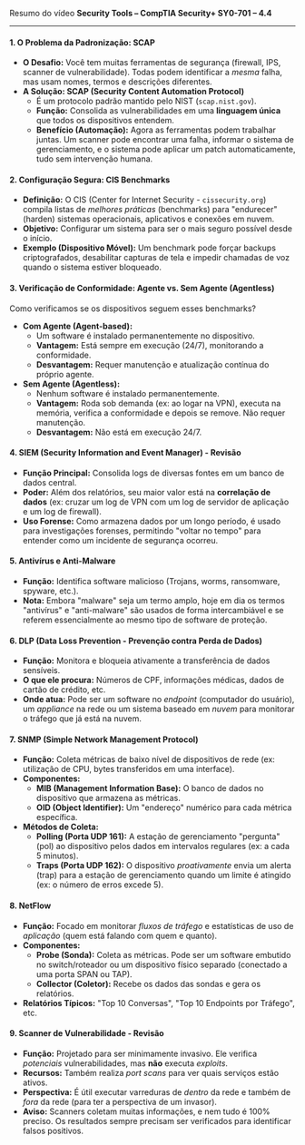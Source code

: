 Resumo do vídeo **Security Tools – CompTIA Security+ SY0-701 – 4.4**

---

#### 1. O Problema da Padronização: SCAP

* **O Desafio:** Você tem muitas ferramentas de segurança (firewall, IPS, scanner de vulnerabilidade). Todas podem identificar a *mesma* falha, mas usam nomes, termos e descrições diferentes.
* **A Solução: SCAP (Security Content Automation Protocol)**
    * É um protocolo padrão mantido pelo NIST (`scap.nist.gov`).
    * **Função:** Consolida as vulnerabilidades em uma **linguagem única** que todos os dispositivos entendem.
    * **Benefício (Automação):** Agora as ferramentas podem trabalhar juntas. Um scanner pode encontrar uma falha, informar o sistema de gerenciamento, e o sistema pode aplicar um patch automaticamente, tudo sem intervenção humana.

#### 2. Configuração Segura: CIS Benchmarks

* **Definição:** O CIS (Center for Internet Security - `cissecurity.org`) compila listas de *melhores práticas* (benchmarks) para "endurecer" (harden) sistemas operacionais, aplicativos e conexões em nuvem.
* **Objetivo:** Configurar um sistema para ser o mais seguro possível desde o início.
* **Exemplo (Dispositivo Móvel):** Um benchmark pode forçar backups criptografados, desabilitar capturas de tela e impedir chamadas de voz quando o sistema estiver bloqueado.

#### 3. Verificação de Conformidade: Agente vs. Sem Agente (Agentless)

Como verificamos se os dispositivos seguem esses benchmarks?

* **Com Agente (Agent-based):**
    * Um software é instalado permanentemente no dispositivo.
    * **Vantagem:** Está sempre em execução (24/7), monitorando a conformidade.
    * **Desvantagem:** Requer manutenção e atualização contínua do próprio agente.
* **Sem Agente (Agentless):**
    * Nenhum software é instalado permanentemente.
    * **Vantagem:** Roda sob demanda (ex: ao logar na VPN), executa na memória, verifica a conformidade e depois se remove. Não requer manutenção.
    * **Desvantagem:** Não está em execução 24/7.

#### 4. SIEM (Security Information and Event Manager) - Revisão

* **Função Principal:** Consolida logs de diversas fontes em um banco de dados central.
* **Poder:** Além dos relatórios, seu maior valor está na **correlação de dados** (ex: cruzar um log de VPN com um log de servidor de aplicação e um log de firewall).
* **Uso Forense:** Como armazena dados por um longo período, é usado para investigações forenses, permitindo "voltar no tempo" para entender como um incidente de segurança ocorreu.

#### 5. Antivírus e Anti-Malware

* **Função:** Identifica software malicioso (Trojans, worms, ransomware, spyware, etc.).
* **Nota:** Embora "malware" seja um termo amplo, hoje em dia os termos "antivírus" e "anti-malware" são usados de forma intercambiável e se referem essencialmente ao mesmo tipo de software de proteção.

#### 6. DLP (Data Loss Prevention - Prevenção contra Perda de Dados)

* **Função:** Monitora e bloqueia ativamente a transferência de dados sensíveis.
* **O que ele procura:** Números de CPF, informações médicas, dados de cartão de crédito, etc.
* **Onde atua:** Pode ser um software no *endpoint* (computador do usuário), um *appliance* na rede ou um sistema baseado em *nuvem* para monitorar o tráfego que já está na nuvem.

#### 7. SNMP (Simple Network Management Protocol)

* **Função:** Coleta métricas de baixo nível de dispositivos de rede (ex: utilização de CPU, bytes transferidos em uma interface).
* **Componentes:**
    * **MIB (Management Information Base):** O banco de dados no dispositivo que armazena as métricas.
    * **OID (Object Identifier):** Um "endereço" numérico para cada métrica específica.
* **Métodos de Coleta:**
    * **Polling (Porta UDP 161):** A estação de gerenciamento "pergunta" (pol) ao dispositivo pelos dados em intervalos regulares (ex: a cada 5 minutos).
    * **Traps (Porta UDP 162):** O dispositivo *proativamente* envia um alerta (trap) para a estação de gerenciamento quando um limite é atingido (ex: o número de erros excede 5).

#### 8. NetFlow

* **Função:** Focado em monitorar *fluxos de tráfego* e estatísticas de uso de *aplicação* (quem está falando com quem e quanto).
* **Componentes:**
    * **Probe (Sonda):** Coleta as métricas. Pode ser um software embutido no switch/roteador ou um dispositivo físico separado (conectado a uma porta SPAN ou TAP).
    * **Collector (Coletor):** Recebe os dados das sondas e gera os relatórios.
* **Relatórios Típicos:** "Top 10 Conversas", "Top 10 Endpoints por Tráfego", etc.

#### 9. Scanner de Vulnerabilidade - Revisão

* **Função:** Projetado para ser minimamente invasivo. Ele verifica *potenciais* vulnerabilidades, mas **não** executa *exploits*.
* **Recursos:** Também realiza *port scans* para ver quais serviços estão ativos.
* **Perspectiva:** É útil executar varreduras de *dentro* da rede e também de *fora* da rede (para ter a perspectiva de um invasor).
* **Aviso:** Scanners coletam muitas informações, e nem tudo é 100% preciso. Os resultados sempre precisam ser verificados para identificar falsos positivos.
